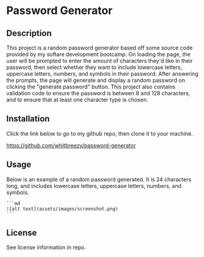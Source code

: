 # Password Generator

## Description

This project is a random password generator based off some source code provided by my softare development bootcamp. On loading the page, the user will be prompted to enter the amount of characters they'd like in their password, then select whether they want to include lowercase letters, uppercase letters, numbers, and symbols in their password. After answering the prompts, the page will generate and display a random password on clicking the "generate password" button. This project also contains validation code to ensure the password is between 8 and 128 characters, and to ensure that at least one character type is chosen. 


## Installation
Click the link below to go to my github repo, then clone it to your machine. 

https://github.com/whitbreezy/password-generator

## Usage

Below is an example of a random password generated. It is 24 characters long, and includes lowercase letters, uppercase letters, numbers, and symbols.

    ```md
    ![alt text](assets/images/screenshot.png)
    ```


## License

See license information in repo.

